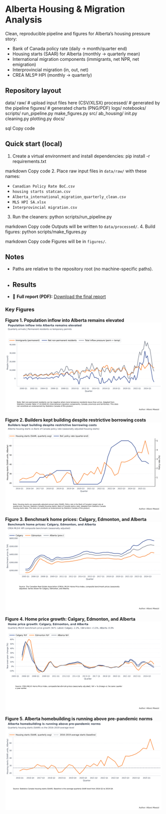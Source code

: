 # Alberta Housing & Migration Analysis

Clean, reproducible pipeline and figures for Alberta’s housing pressure story:
- Bank of Canada policy rate (daily → month/quarter end)
- Housing starts (SAAR) for Alberta (monthly → quarterly mean)
- International migration components (immigrants, net NPR, net emigration)
- Interprovincial migration (in, out, net)
- CREA MLS® HPI (monthly → quarterly)

## Repository layout
data/
raw/ # upload input files here (CSV/XLSX)
processed/ # generated by the pipeline
figures/ # generated charts (PNG/PDF)
logs/
notebooks/
scripts/
run_pipeline.py
make_figures.py
src/
ab_housing/
init.py
cleaning.py
plotting.py
docs/

sql
Copy code

## Quick start (local)
1. Create a virtual environment and install dependencies:
pip install -r requirements.txt

markdown
Copy code
2. Place raw input files in `data/raw/` with these names:
- `Canadian Policy Rate BoC.csv`
- `housing starts statcan.csv`
- `Alberta_international_migration_quarterly_clean.csv`
- `MLS HPI SA.xlsx`
- `Interprovincial migration.csv`
3. Run the cleaners:
python scripts/run_pipeline.py

markdown
Copy code
Outputs will be written to `data/processed/`.
4. Build figures:
python scripts/make_figures.py

markdown
Copy code
Figures will be in `figures/`.

## Notes
- Paths are relative to the repository root (no machine-specific paths).

- ## Results

- 📄 **Full report (PDF):**
  [Download the final report](docs/alberta-housing-2025-10-31.pdf)

### Key Figures

**Figure 1. Population inflow into Alberta remains elevated**  
![Population inflow into Alberta remains elevated](figures/figure1_migration_pressure.png)

**Figure 2. Builders kept building despite restrictive borrowing costs**  
![Builders kept building despite restrictive borrowing costs](figures/figure2_starts_vs_policy_rate.png)

**Figure 3. Benchmark home prices: Calgary, Edmonton, and Alberta**  
![Benchmark home prices: Calgary, Edmonton, and Alberta](figures/figure3_cgy_edm_ab_hpi.png)

**Figure 4. Home price growth: Calgary, Edmonton, and Alberta**  
![Home price growth: Calgary, Edmonton, and Alberta](figures/figure4_yoy_price_growth.png)

**Figure 5. Alberta homebuilding is running above pre-pandemic norms**  
![Alberta homebuilding is running above pre-pandemic norms](figures/figure5_starts_vs_baseline.png)


